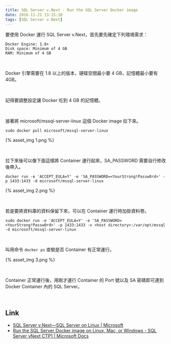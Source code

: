 ```yaml
---
title: SQL Server v.Next - Run the SQL Server Docker image
date: 2016-11-21 13:15:10
tags: [SQL Server v.Next]
---
```


要使用 Docker 運行 SQL Server v.Next，首先要先確定下列環境需求：  

<!-- More -->

    Docker Engine: 1.8+  
    Disk space: Minimum of 4 GB  
    RAM: Minimum of 4 GB  

<br/>


Docker 引擎需要在 1.8 以上的版本，硬碟空間最小要 4 GB，記憶體最小要有 4GB。  

<br/>


記得要調整設定讓 Docker 吃到 4 GB 的記憶體。  

<br/>


接著將 microsoft/mssql-server-linux 這個 Docker image 拉下來。  

    sudo docker pull microsoft/mssql-server-linux

{% asset_img 1.png %}

<br/>


拉下來後可以像下面這樣將 Container 運行起來，SA_PASSWORD 需要自行修改後帶入。  

	docker run -e 'ACCEPT_EULA=Y' -e 'SA_PASSWORD=<YourStrong!Passw0rd>' -p 1433:1433 -d microsoft/mssql-server-linux
	
{% asset_img 2.png %}

<br/>


若是要將資料庫的資料保留下來，可以在 Container 運行時加掛資料卷。  

    sudo docker run -e 'ACCEPT_EULA=Y' -e 'SA_PASSWORD=<YourStrong!Passw0rd>' -p 1433:1433 -v <host directory>:/var/opt/mssql -d microsoft/mssql-server-linux 

<br/>


叫用命令 `docker ps` 查驗是否 Container 有正常運行。  

{% asset_img 3.png %}

<br/>


Container 正常運行後，用剛才運行 Container 的 Port 號以及 SA 密碼即可連到 Docker Container 內的 SQL Server。  

<br/>


Link
----
* [SQL Server v.Next—SQL Server on Linux | Microsoft](https://www.microsoft.com/en-us/sql-server/sql-server-vnext-including-Linux)
* [Run the SQL Server Docker image on Linux, Mac, or Windows - SQL Server vNext CTP1 | Microsoft Docs](https://docs.microsoft.com/zh-tw/sql/linux/sql-server-linux-setup-docker)